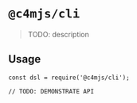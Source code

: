 # `@c4mjs/cli`

> TODO: description

## Usage

```
const dsl = require('@c4mjs/cli');

// TODO: DEMONSTRATE API
```
